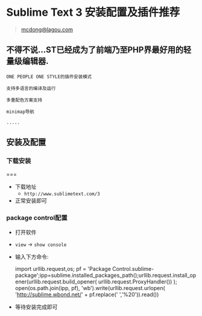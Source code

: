 # Sublime Text 3 安装配置及插件推荐

> mcdong@lagou.com

## 不得不说...ST已经成为了前端乃至PHP界最好用的轻量级编辑器.
	ONE PEOPLE ONE STYLE的插件安装模式
	
	支持多语言的编译及运行
	
	多重配色方案支持
	
	minimap导航
	
	.....
	
## 安装及配置

### 下载安装

===

* 下载地址
	* `http://www.sublimetext.com/3`
* 正常安装即可

### package control配置

* 打开软件
* `view` -> `show console`
* 输入下方命令:

	
	import urllib.request,os; pf = 'Package Control.sublime-package';ipp=sublime.installed_packages_path();urllib.request.install_opener(urllib.request.build_opener( urllib.request.ProxyHandler()) ); open(os.path.join(ipp, pf), 'wb').write(urllib.request.urlopen( 'http://sublime.wbond.net/' + pf.replace(' ','%20')).read())

* 等待安装完成即可
